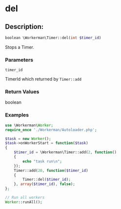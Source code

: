 # del
## Description:
```php
boolean \Workerman\Timer::del(int $timer_id)
```
Stops a Timer.

### Parameters
``` timer_id ```

TimerId which returned by ```Timer::add```

### Return Values
boolean


### Examples

```php
use \Workerman\Worker;
require_once './Workerman/Autoloader.php';

$task = new Worker();
$task->onWorkerStart = function($task)
{
    $timer_id = \Workerman\Timer::add(2, function()
    {
        echo "task run\n";
    });
    Timer::add(20, function($timer_id)
    {
        Timer::del($timer_id);
    }, array($timer_id), false);
};

// Run all workers
Worker::runAll();
```

